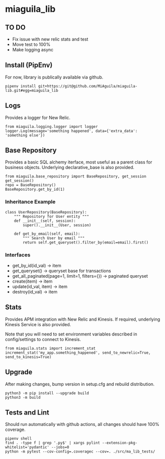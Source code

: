 # miaguila_lib

## TO DO

* Fix issue with new relic stats and test
* Move test to 100%
* Make logging async

## Install (PipEnv)

For now, library is publically available via github.

```
pipenv install git+https://git@github.com/MiAguila/miaguila-lib.git#egg=miaguila_lib
```

## Logs

Provides a logger for New Relic.

```
from miaguila.logging.logger import logger
logger.Log(message='something happened', data={'extra_data': 'something else'})
```

## Base Repository

Provides a basic SQL alchemy iterface, most useful as a parent class for business objects.  Underlying declarative_base is also provided.

```
from miaguila.base_repository import BaseRepository, get_session
get_session()
repo = BaseRepository()
BaseRepository.get_by_id(1)
```

### Inheritance Example

```
class UserRepository(BaseRepository):
    """ Repository for User entity """
    def __init__(self, session):
        super().__init__(User, session)

    def get_by_email(self, email):
        """ Search User by email """
        return self.get_queryset().filter_by(email=email).first()
```

### Interfaces

* get_by_id(id_val) -> item
* get_queryset() -> queryset base for transactions
* get_all_paginated(page=1, limit=1, filters={}) -> paginated queryset
* create(item) -> item
* update(id_val, item) -> item
* destroy(id_val) -> item


## Stats

Provides APM integration with New Relic and Kinesis.  If required, underlying Kinesis Service is also provided.

Note that you will need to set environment variables described in config/settings to connect to Kinesis.

```
from miaguila.stats import increment_stat
increment_stat('my_app.something_happened', send_to_newrelic=True, send_to_kinesis=True)
```

## Upgrade

After making changes, bump version in setup.cfg and rebuild distribution.

```
python3 -m pip install --upgrade build
python3 -m build
```

## Tests and Lint

Should run automatically with github actions, all changes should have 100% coverage.

```
pipenv shell
find . -type f | grep '.py$' | xargs pylint --extension-pkg-whitelist='pydantic' --jobs=0
python -m pytest --cov-config=.coveragec --cov=. ./src/ma_lib_tests/
```
